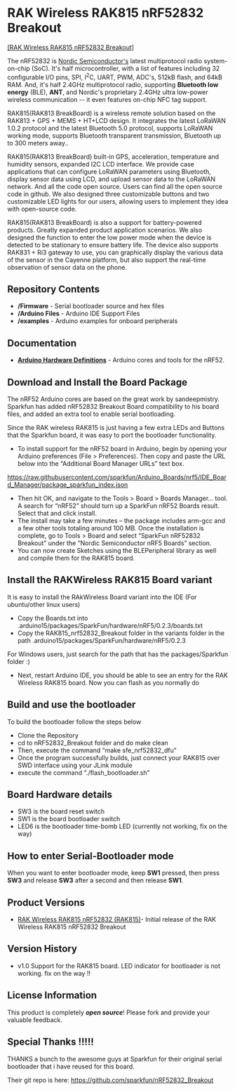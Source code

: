 RAK Wireless RAK815 nRF52832 Breakout
========================================

[[RAK Wireless RAK815 nRF52832 Breakout]](https://www.aliexpress.com/item/RAK815-Hybrid-Location-Tracker-LoRa-Bluetooth-5-0-Beacon-GPS-Sensors-LCD-LoRaWAN-1-0-2/32849717052.html)

The nRF52832 is [Nordic Semiconductor's](https://www.nordicsemi.com/eng/Products/Bluetooth-low-energy/nRF52832) latest multiprotocol radio system-on-chip (SoC). It's half microcontroller, with a list of features including 32 configurable I/O pins, SPI, I<sup>2</sup>C, UART, PWM, ADC's, 512kB flash, and 64kB RAM. And, it's half 2.4GHz multiprotocol radio, supporting **Bluetooth low energy** (BLE), **ANT**, and Nordic's proprietary 2.4GHz ultra low-power wireless communication -- it even features on-chip NFC tag support.

RAK815(RAK813 BreakBoard) is a wireless remote solution based on the RAK813 +
GPS + MEMS + HT+LCD design. It integrates the latest LoRaWAN 1.0.2 protocol and the
latest Bluetooth 5.0 protocol, supports LoRaWAN working mode, supports Bluetooth
transparent transmission, Bluetooth up to 300 meters away..

RAK815(RAK813 BreakBoard) built-in GPS, acceleration, temperature and humidity
sensors, expanded I2C LCD interface. We provide case applications that can configure
LoRaWAN parameters using Bluetooth, display sensor data using LCD, and upload
sensor data to the LoRaWAN network. And all the code open source. Users can find all
the open source code in github. We also designed three customizable buttons and two
customizable LED lights for our users, allowing users to implement they idea with
open-source code.

RAK815(RAK813 BreakBoard) is also a support for battery-powered products.
Greatly expanded product application scenarios. We also designed the function to enter
the low power mode when the device is detected to be stationary to ensure battery life.
The device also supports RAK831 + Ri3 gateway to use, you can graphically display the
various data of the sensor in the Cayenne platform, but also support the real-time
observation of sensor data on the phone.


Repository Contents
-------------------
* **/Firmware** - Serial bootloader source and hex files
* **/Arduino Files** - Arduino IDE Support Files
* **/examples** - Arduino examples for onboard peripherals


Documentation
--------------
* **[Arduino Hardware Definitions](https://github.com/sparkfun/Arduino_Boards/)** - Arduino cores and tools for the nRF52.

Download and Install the Board Package
-------------
The nRF52 Arduino cores are based on the great work by sandeepmistry. Sparkfun has added nRF52832 Breakout Board compatibility to his board files, and added an extra tool to enable serial bootloading.

Since the RAK wireless RAK815 is just having a few extra LEDs and Buttons that the Sparkfun board, it was easy to port the bootloader functionality.

* To install support for the nRF52 board in Arduino, begin by opening your Arduino preferences (File > Preferences). Then copy and paste the URL below into the “Additional Board Manager URLs” text box.

https://raw.githubusercontent.com/sparkfun/Arduino_Boards/nrf5/IDE_Board_Manager/package_sparkfun_index.json

* Then hit OK, and navigate to the Tools > Board > Boards Manager… tool. A search for “nRF52” should turn up a SparkFun nRF52 Boards result. Select that and click install.
* The install may take a few minutes – the package includes arm-gcc and a few other tools totaling around 100 MB. Once the installation is complete, go to Tools > Board and select “SparkFun nRF52832 Breakout” under the “Nordic Semiconductor nRF5 Boards” section.
* You can now create Sketches using the BLEPeripheral library as well and compile them for the RAK815 board.

Install the RAKWireless RAK815 Board variant
--------------------
It is easy to install the RAkWireless Board variant into the IDE (For ubuntu/other linux users)

* Copy the Boards.txt into .arduino15/packages/SparkFun/hardware/nRF5/0.2.3/boards.txt
* Copy the RAK815_nrf52832_Breakout folder in the variants folder in the path .arduino15/packages/SparkFun/hardware/nRF5/0.2.3

For Windows users, just search for the path that has the packages/Sparkfun folder :)

* Next, restart Arduino IDE, you should be able to see an entry for the RAK Wireless RAK815 board. Now you can flash as you normally do




Build and use the bootloader
-------------------
To build the bootloader follow the steps below

* Clone the Repository
* cd to nRF52832_Breakout folder and do make clean
* Then, execute the command "make sfe_nrf52832_dfu"
* Once the program successfully builds, just connect your RAK815 over SWD interface using your JLink module
* execute the command "./flash_bootloader.sh"

Board Hardware details
-------------------
* SW3 is the board reset switch
* SW1 is the board bootloader switch
* LED6 is the bootloader time-bomb LED (currently not working, fix on the way)

How to enter Serial-Bootloader mode
-------------
When you want to enter bootloader mode, keep **SW1** pressed, then press **SW3** and release **SW3** after a second and then release **SW1**.


Product Versions
----------------
* [RAK Wireless RAK815 nRF52832 (RAK815)](https://www.aliexpress.com/item/RAK815-Hybrid-Location-Tracker-LoRa-Bluetooth-5-0-Beacon-GPS-Sensors-LCD-LoRaWAN-1-0-2/32849717052.html)- Initial release of the RAK Wireless RAK815 nRF52832 Breakout

Version History
---------------
* v1.0 Support for the RAK815 board. LED indicator for bootloader is not working. fix on the way !!

License Information
-------------------
This product is completely _**open source**_! Please fork and provide your valuable feedback.

Special Thanks !!!!!
-------------------
THANKS a bunch to the awesome guys at Sparkfun for their original serial bootloader that i have reused for this board.

Their git repo is here:
https://github.com/sparkfun/nRF52832_Breakout
